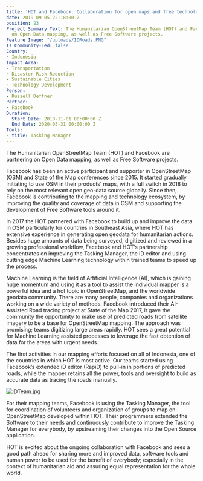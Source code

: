 ```yaml
---
title: 'HOT and Facebook: Collaboration for open maps and free technology'
date: 2019-09-05 22:18:00 Z
position: 23
Project Summary Text: The Humanitarian OpenStreetMap Team (HOT) and Facebook are partnering
  on Open Data mapping, as well as Free Software projects.
Feature Image: "/uploads/IDRoads.PNG"
Is Community-Led: false
Country:
- Indonesia
Impact Area:
- Transportation
- Disaster Risk Reduction
- Sustainable Cities
- Technology Development
Person:
- Russell Deffner
Partner:
- Facebook
Duration:
  Start Date: 2018-11-01 00:00:00 Z
  End Date: 2020-05-31 00:00:00 Z
Tools:
- title: Tasking Manager
---
```


The Humanitarian OpenStreetMap Team (HOT) and Facebook are partnering on Open Data mapping, as well as Free Software projects.

Facebook has been an active participant and supporter in OpenStreetMap (OSM) and State of the Map conferences since 2015. It started gradually initiating to use OSM in their products’ maps, with a full switch in 2018 to rely on the most relevant open geo-data source globally. Since then, Facebook is contributing to the mapping and technology ecosystem, by improving the quality and coverage of data in OSM and supporting the development of Free Software tools around it.

In 2017 the HOT partnered with Facebook to build up and improve the data in OSM particularly for countries in Southeast Asia, where HOT has extensive experience in generating open geodata for humanitarian actions. Besides huge amounts of data being surveyed, digitized and reviewed in a growing professional workflow, Facebook and HOT’s partnership concentrates on improving the Tasking Manager, the iD editor and using cutting edge Machine Learning technology within trained teams to speed up the process.

Machine Learning is the field of Artificial Intelligence (AI), which is gaining huge momentum and using it as a tool to assist the individual mapper is a powerful idea and a hot topic in OpenStreetMap, and the worldwide geodata community. There are many people, companies and organizations working on a wide variety of methods. Facebook introduced their AI-Assisted Road tracing project at State of the Map 2017, it gave the community the opportunity to make use of predicted roads from satellite imagery to be a base for OpenStreetMap mapping. The approach was promising; teams digitizing large areas rapidly. HOT sees a great potential for Machine Learning assisted processes to leverage the fast obtention of data for the areas with urgent needs.

The first activities in our mapping efforts focused on all of Indonesia, one of the countries in which HOT is most active. Our teams started using Facebook’s extended iD editor (RapiD) to pull-in in portions of predicted roads, while the mapper retains all the power, tools and oversight to build as accurate data as tracing the roads manually.

![IDTeam.jpg](/uploads/IDTeam.jpg)

For their mapping teams, Facebook is using the Tasking Manager, the tool for coordination of volunteers and organization of groups to map on OpenStreetMap developed within HOT. Their programmers extended the Software to their needs and continuously contribute to improve the Tasking Manager for everybody, by upstreaming their changes into the Open Source application.

HOT is excited about the ongoing collaboration with Facebook and sees a good path ahead for sharing more and improved data, software tools and human power to be used for the benefit of everybody; especially in the context of humanitarian aid and assuring equal representation for the whole world.